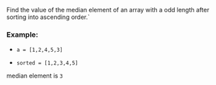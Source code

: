 Find the value of the median element of an array with a odd length after sorting into ascending order.`

### Example:
-   `a = [1,2,4,5,3]`

-   `sorted = [1,2,3,4,5]`

median element is `3`